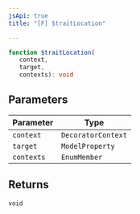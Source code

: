 ```yaml
---
jsApi: true
title: "[F] $traitLocation"

---
```

```ts
function $traitLocation(
   context, 
   target, 
   contexts): void
```

## Parameters

| Parameter | Type |
| ------ | ------ |
| `context` | `DecoratorContext` |
| `target` | `ModelProperty` |
| `contexts` | `EnumMember` |

## Returns

`void`
